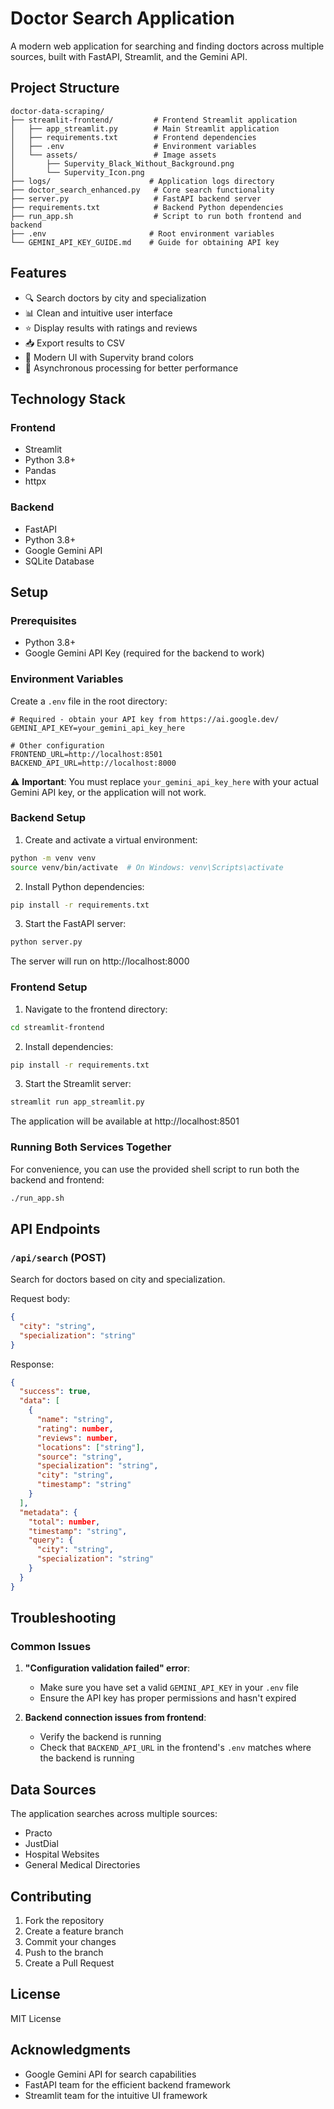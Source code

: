# Doctor Search Application

A modern web application for searching and finding doctors across multiple sources, built with FastAPI, Streamlit, and the Gemini API.

## Project Structure

```
doctor-data-scraping/
├── streamlit-frontend/         # Frontend Streamlit application
│   ├── app_streamlit.py        # Main Streamlit application
│   ├── requirements.txt        # Frontend dependencies
│   ├── .env                    # Environment variables
│   └── assets/                 # Image assets
│       ├── Supervity_Black_Without_Background.png
│       └── Supervity_Icon.png
├── logs/                      # Application logs directory
├── doctor_search_enhanced.py   # Core search functionality
├── server.py                   # FastAPI backend server
├── requirements.txt            # Backend Python dependencies
├── run_app.sh                  # Script to run both frontend and backend
├── .env                       # Root environment variables
└── GEMINI_API_KEY_GUIDE.md    # Guide for obtaining API key
```

## Features

- 🔍 Search doctors by city and specialization
- 📊 Clean and intuitive user interface
- ⭐ Display results with ratings and reviews
- 📥 Export results to CSV
- 🎨 Modern UI with Supervity brand colors
- 🔄 Asynchronous processing for better performance

## Technology Stack

### Frontend
- Streamlit
- Python 3.8+
- Pandas
- httpx

### Backend
- FastAPI
- Python 3.8+
- Google Gemini API
- SQLite Database

## Setup

### Prerequisites
- Python 3.8+
- Google Gemini API Key (required for the backend to work)

### Environment Variables
Create a `.env` file in the root directory:
```env
# Required - obtain your API key from https://ai.google.dev/
GEMINI_API_KEY=your_gemini_api_key_here  

# Other configuration
FRONTEND_URL=http://localhost:8501
BACKEND_API_URL=http://localhost:8000
```

⚠️ **Important**: You must replace `your_gemini_api_key_here` with your actual Gemini API key, or the application will not work.

### Backend Setup
1. Create and activate a virtual environment:
```bash
python -m venv venv
source venv/bin/activate  # On Windows: venv\Scripts\activate
```

2. Install Python dependencies:
```bash
pip install -r requirements.txt
```

3. Start the FastAPI server:
```bash
python server.py
```
The server will run on http://localhost:8000

### Frontend Setup
1. Navigate to the frontend directory:
```bash
cd streamlit-frontend
```

2. Install dependencies:
```bash
pip install -r requirements.txt
```

3. Start the Streamlit server:
```bash
streamlit run app_streamlit.py
```
The application will be available at http://localhost:8501

### Running Both Services Together
For convenience, you can use the provided shell script to run both the backend and frontend:
```bash
./run_app.sh
```

## API Endpoints

### `/api/search` (POST)
Search for doctors based on city and specialization.

Request body:
```json
{
  "city": "string",
  "specialization": "string"
}
```

Response:
```json
{
  "success": true,
  "data": [
    {
      "name": "string",
      "rating": number,
      "reviews": number,
      "locations": ["string"],
      "source": "string",
      "specialization": "string",
      "city": "string",
      "timestamp": "string"
    }
  ],
  "metadata": {
    "total": number,
    "timestamp": "string",
    "query": {
      "city": "string",
      "specialization": "string"
    }
  }
}
```

## Troubleshooting

### Common Issues

1. **"Configuration validation failed" error**:
   - Make sure you have set a valid `GEMINI_API_KEY` in your `.env` file
   - Ensure the API key has proper permissions and hasn't expired

2. **Backend connection issues from frontend**:
   - Verify the backend is running
   - Check that `BACKEND_API_URL` in the frontend's `.env` matches where the backend is running

## Data Sources
The application searches across multiple sources:
- Practo
- JustDial
- Hospital Websites
- General Medical Directories

## Contributing
1. Fork the repository
2. Create a feature branch
3. Commit your changes
4. Push to the branch
5. Create a Pull Request

## License
MIT License

## Acknowledgments
- Google Gemini API for search capabilities
- FastAPI team for the efficient backend framework
- Streamlit team for the intuitive UI framework 